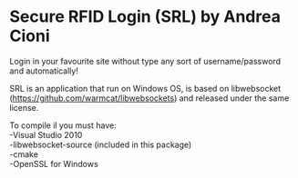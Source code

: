 Secure RFID Login (SRL) by Andrea Cioni
=======================================

Login in your favourite site without type any sort of username/password and automatically!

SRL is an application that run on Windows OS, is based on libwebsocket (https://github.com/warmcat/libwebsockets) and released under the same license.

To compile il you must have:<br>
  -Visual Studio 2010<br>
  -libwebsocket-source (included in this package)<br>
  -cmake<br>
  -OpenSSL for Windows
  
